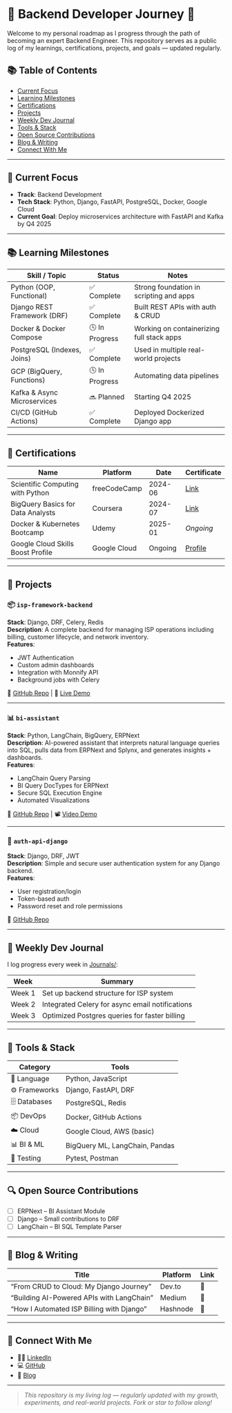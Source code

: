 # 🧠 Backend Developer Journey 🚀

Welcome to my personal roadmap as I progress through the path of becoming an expert Backend Engineer. This repository serves as a public log of my learnings, certifications, projects, and goals — updated regularly.

## 📚 Table of Contents
- [Current Focus](#-current-focus)
- [Learning Milestones](#-learning-milestones)
- [Certifications](#-certifications)
- [Projects](#-projects)
- [Weekly Dev Journal](#-weekly-dev-journal)
- [Tools & Stack](#-tools--stack)
- [Open Source Contributions](#-open-source-contributions)
- [Blog & Writing](#-blog--writing)
- [Connect With Me](#-connect-with-me)


---

## 🎯 Current Focus
- **Track**: Backend Development
- **Tech Stack**: Python, Django, FastAPI, PostgreSQL, Docker, Google Cloud
- **Current Goal**: Deploy microservices architecture with FastAPI and Kafka by Q4 2025

---

## 📚 Learning Milestones

| Skill / Topic                     | Status       | Notes                                     |
|----------------------------------|--------------|-------------------------------------------|
| Python (OOP, Functional)         | ✅ Complete   | Strong foundation in scripting and apps   |
| Django REST Framework (DRF)      | ✅ Complete   | Built REST APIs with auth & CRUD          |
| Docker & Docker Compose          | 🕓 In Progress | Working on containerizing full stack apps |
| PostgreSQL (Indexes, Joins)      | ✅ Complete   | Used in multiple real-world projects      |
| GCP (BigQuery, Functions)        | 🕓 In Progress | Automating data pipelines                 |
| Kafka & Async Microservices      | 🔜 Planned    | Starting Q4 2025                          |
| CI/CD (GitHub Actions)           | ✅ Complete   | Deployed Dockerized Django app            |

---

## 📜 Certifications

| Name                                                       | Platform         | Date       | Certificate |
|------------------------------------------------------------|------------------|------------|-------------|
| Scientific Computing with Python                           | freeCodeCamp     | 2024-06    | [Link](https://www.freecodecamp.org/certification/tijaniibrahim/scientific-computing-with-python-v7) |
| BigQuery Basics for Data Analysts                          | Coursera         | 2024-07    | [Link](https://coursera.org/verify/HDRDP4M3ESJB) |
| Docker & Kubernetes Bootcamp                               | Udemy            | 2025-01    | *Ongoing*   |
| Google Cloud Skills Boost Profile                          | Google Cloud     | Ongoing    | [Profile](https://www.cloudskillsboost.google/public_profiles/95d7e49b-73c0-4f47-a348-b95dc369070c) |

---

## 💼 Projects

### 📦 `isp-framework-backend`  
**Stack**: Django, DRF, Celery, Redis  
**Description**: A complete backend for managing ISP operations including billing, customer lifecycle, and network inventory.  
**Features**:
- JWT Authentication
- Custom admin dashboards
- Integration with Monnify API
- Background jobs with Celery

🔗 [GitHub Repo](#) | 🚀 [Live Demo](#)

---

### 📊 `bi-assistant`  
**Stack**: Python, LangChain, BigQuery, ERPNext  
**Description**: AI-powered assistant that interprets natural language queries into SQL, pulls data from ERPNext and Splynx, and generates insights + dashboards.  
**Features**:
- LangChain Query Parsing
- BI Query DocTypes for ERPNext
- Secure SQL Execution Engine
- Automated Visualizations

🔗 [GitHub Repo](#) | 📽 [Video Demo](#)

---

### 🔐 `auth-api-django`  
**Stack**: Django, DRF, JWT  
**Description**: Simple and secure user authentication system for any Django backend.  
**Features**:
- User registration/login
- Token-based auth
- Password reset and role permissions

🔗 [GitHub Repo](#)

---

## 📆 Weekly Dev Journal

I log progress every week in [Journals/](./journals):

| Week | Summary                              |
|------|--------------------------------------|
| Week 1 | Set up backend structure for ISP system |
| Week 2 | Integrated Celery for async email notifications |
| Week 3 | Optimized Postgres queries for faster billing |

---

## 🧰 Tools & Stack

| Category         | Tools                          |
|------------------|-------------------------------|
| 🐍 Language       | Python, JavaScript             |
| ⚙️ Frameworks     | Django, FastAPI, DRF           |
| 🗄️ Databases      | PostgreSQL, Redis              |
| 📦 DevOps         | Docker, GitHub Actions         |
| ☁️ Cloud          | Google Cloud, AWS (basic)      |
| 📊 BI & ML        | BigQuery ML, LangChain, Pandas |
| 🧪 Testing        | Pytest, Postman                |

---

## 🔍 Open Source Contributions

- [ ] ERPNext – BI Assistant Module
- [ ] Django – Small contributions to DRF
- [ ] LangChain – BI SQL Template Parser

---

## 🧵 Blog & Writing

| Title                                 | Platform   | Link |
|---------------------------------------|------------|------|
| “From CRUD to Cloud: My Django Journey” | Dev.to     | 🔗 |
| “Building AI-Powered APIs with LangChain” | Medium | 🔗 |
| “How I Automated ISP Billing with Django” | Hashnode  | 🔗 |

---

## 💬 Connect With Me

- 🧑‍💼 [LinkedIn](https://linkedin.com/in/tijaniibrahim)
- 💻 [GitHub](https://github.com/TIJANI0826)
- 📝 [Blog](https://dev.to/yourusername)

---

> *This repository is my living log — regularly updated with my growth, experiments, and real-world projects. Fork or star to follow along!*

